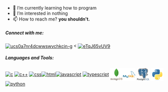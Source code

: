 - 🌱 I’m currently learning how to program
- 👀  I’m interested in nothing
- 📫 How to reach me? **you shouldn't.**  

<h5 align="left">Connect with me:</h5>  
<p align="left">  
<a href="https://www.youtube.com/channel/UCs0a7Nr4dCwWsWvChKCiN-g" target="blank"><img align="center" src="https://upload.wikimedia.org/wikipedia/commons/thumb/0/09/YouTube_full-color_icon_%282017%29.svg/2560px-YouTube_full-color_icon_%282017%29.svg.png" alt="ucs0a7nr4dcwwswvchkcin-g" height="20" width="30" /></a> <
<a href="https://discord.gg/eTqJ65vUV9" target="blank"><img align="center" src="https://logodownload.org/wp-content/uploads/2017/11/discord-logo-4-1.png" alt="eTqJ65vUV9" height="30" width="30" /></a>
</p>  
<h5 align="left">Languages and Tools:</h5>  
<p>
<a href="https://www.cprogramming.com/" target="_blank" rel="noreferrer"><img align="center" src="https://upload.wikimedia.org/wikipedia/commons/1/18/C_Programming_Language.svg" alt="c" height="40" width="40" /></a>
<a href="https://www.w3schools.com/cpp" target="_blank" rel="noreferrer"><img align="center" src="https://upload.wikimedia.org/wikipedia/commons/1/18/ISO_C%2B%2B_Logo.svg" alt="c++" height="40" width="40" /></a>
<a href="https://www.w3schools.com/css" target="_blank" rel="noreferrer"> <img align="center" src="https://upload.wikimedia.org/wikipedia/commons/d/d5/CSS3_logo_and_wordmark.svg" alt="css" height="40" width="40" /></a><a href="https://www.w3schools.com/html" target="_blank" rel="noreferrer"><img align="center" src="https://upload.wikimedia.org/wikipedia/commons/6/61/HTML5_logo_and_wordmark.svg" alt="html" height="40" width="40" /></a><a href="https://developer.mozilla.org/en-US/docs/Web/JavaScript" target="_blank" rel="noreferrer"><img src="https://upload.wikimedia.org/wikipedia/commons/9/99/Unofficial_JavaScript_logo_2.svg" align="center" alt="javascript" height="40" width="40" /></a> <a href="https://www.typescriptlang.org/" target="_blank" rel="noreferrer"><img align="center" alt="typescript" src="https://upload.wikimedia.org/wikipedia/commons/thumb/4/4c/Typescript_logo_2020.svg/1024px-Typescript_logo_2020.svg.png" height="40" width="40"/></a>
<a href="https://www.mongodb.com/" target="_blank" rel="noreferrer"><img align="center" src="https://raw.githubusercontent.com/devicons/devicon/master/icons/mongodb/mongodb-original-wordmark.svg" alt="mongodb" width="40" height="40"/></a><a href="https://www.mysql.com/" target="_blank" rel="noreferrer"><img align="center" src="https://raw.githubusercontent.com/devicons/devicon/master/icons/mysql/mysql-original-wordmark.svg" alt="mysql" width="40" height="40"/></a>
<a href="https://www.postgresql.com/" target="_blank" rel="noreferrer"><img align="center" src="https://raw.githubusercontent.com/devicons/devicon/master/icons/postgresql/postgresql-original-wordmark.svg" alt="postgresql" width="40" height="40"/></a>
<a href="https://www.python.org/" target="_blank" rel="noreferrer"><img align="center" src="https://raw.githubusercontent.com/devicons/devicon/master/icons/python/python-original.svg" alt="python" width="40" height="40"/></a><a href="https://www.reactjs.org/" target="_blank" rel="noreferrer"><img align="center" src="https://upload.wikimedia.org/wikipedia/commons/a/a7/React-icon.svg" alt="python" width="40" height="40"/></a>
</p>

